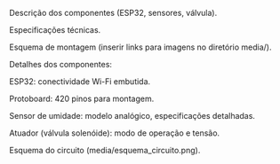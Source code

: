 Descrição dos componentes (ESP32, sensores, válvula).

Especificações técnicas.

Esquema de montagem (inserir links para imagens no diretório media/).

Detalhes dos componentes:

ESP32: conectividade Wi-Fi embutida.

Protoboard: 420 pinos para montagem.

Sensor de umidade: modelo analógico, especificações detalhadas.

Atuador (válvula solenóide): modo de operação e tensão.

Esquema do circuito (media/esquema_circuito.png).
